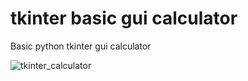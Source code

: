 # tkinter basic gui calculator

Basic python tkinter gui calculator

![tkinter_calculator](https://user-images.githubusercontent.com/86795519/126874112-418e5330-d257-4358-8c2b-ff43291c32b3.PNG)
